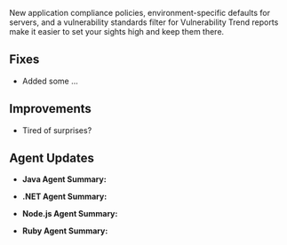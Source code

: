 <!--
title: "Contrast 3.4.2 - July 2017"
description: "Contrast 3.4.2 July 2017"
tags: "3.4.2 July Release Notes"
-->

New application compliance policies, environment-specific defaults for servers, and a vulnerability standards filter for Vulnerability Trend reports make it easier to set your sights high and keep them there. 

## Fixes
* Added some ...


## Improvements 
* Tired of surprises? 


## Agent Updates

* **Java Agent Summary:** 

* **.NET Agent Summary:**

* **Node.js Agent Summary:** 

* **Ruby Agent Summary:** 
